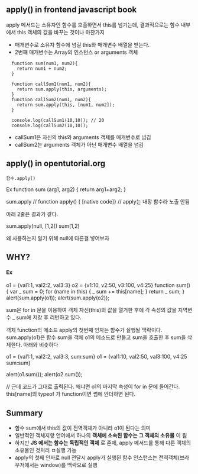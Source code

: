 ## apply() in frontend javascript book

apply 메서드는 소유자인 함수를 호출하면서 this를 넘기는데, 결과적으로는 함수 내부에서 this 객체의 값을 바꾸는 것이나 마찬가지
- 매개변수로 소유자 함수에 넘길 this와 매개변수 배열을 받는다.
- 2번째 매개변수는 Array의 인스턴스 or arguments 객체

```
  function sum(num1, num2){
    return num1 + num2;
  }

  function callSum1(num1, num2){
    return sum.apply(this, arguments);
  }
  function callSum2(num1, num2){
    return sum.apply(this, [num1, num2]);
  }

  console.log(callSum1(10,10)); // 20
  console.log(callSum2(10,10));
```
- callSum1은 자신의 this와 arguments 객체를 매개변수로 넘김
- callSum2는 arguments 객체가 아닌 매개변수 배열을 넘김

## apply() in opentutorial.org

`함수.apply()`

Ex
  function sum (arg1, arg2) {
    return arg1+arg2;
  }

  sum.apply // function apply() { [native code]}
            // apply는 내장 함수라 노출 안됨

  아래 2줄은 결과가 같다.

  sum.apply(null, [1,2])
  sum(1,2)

왜 사용하는지 알기 위해 null에 다른걸 넣어보자

## WHY?


#### Ex

  o1 = {val1:1, val2:2, val3:3}
  o2 = {v1:10, v2:50, v3:100, v4:25}
  function sum(){
    var _ sum = 0;
    for (name in this) {
      _ sum += this[name];
    }
    return _ sum;
  }
  alert(sum.apply(o1));
  alert(sum.apply(o2));

sum은 for in 문을 이용하여 객체 자신(this)의 값을 열거한 후에 각 속성의 값을 지역변수 _ sum에 저장 후 리턴하고 있다.

객체 function의 메소드 apply의 첫번째 인자는 함수가 실행될 맥락이다. sum.apply(o1)은 함수 sum을 객체 o1의 메소드로 만들고 sum을 호출한 후 sum을 삭제한다. 아래와 비슷하다

  o1 = {val1:1, val2:2, val3:3, sum:sum}
  o1 = {val1:10, val2:50, val3:100, v4:25 sum:sum}

  alert(o1.sum());
  alert(o2.sum());

  // 근데 코드가 그대로 출력된다. 왜냐면 o1의 마지막 속성이 for in 문에 들어간다. this[name]의 typeof 가 function이면 썸에 안더하면 된다.


## Summary
- 함수 sum에서 this의 값이 전역객체가 아니라 o1이 된다는 의미
- 일반적인 객체지향 언어에서 하나의 **객체에 소속된 함수는 그 객체의 소유물** 이 됨
- 하지만 **JS 에서는 함수는 독립적인 객체** 로 존재, apply 메서드를 통해 다른 객체의 소유물인 것처러 ㅁ실행 가능
- apply의 첫째 인자로 null 전달시 apply가 실행된 함수 인스턴스는 전역객체(브라
  우저에서는 window)를 맥락으로 실행
